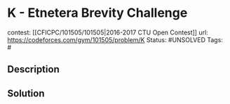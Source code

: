 # K - Etnetera Brevity Challenge

contest: [[CFICPC/101505/101505|2016-2017 CTU Open Contest]]
url: https://codeforces.com/gym/101505/problem/K
Status: #UNSOLVED
Tags: #

## Description

## Solution

